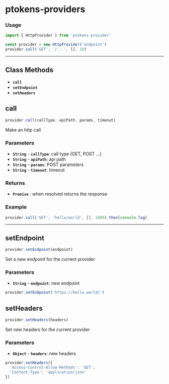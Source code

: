 # ptokens-providers

### Usage

```js
import { HttpProvider } from 'ptokens-provider'

const provider = new HttpProvider('endpoint')
provider.call('GET', '/...', [], 10)
```

***

## Class Methods

* __`call`__
* __`setEndpoint`__
* __`setHeaders`__

## call

```js
provider.call(callType, apiPath, params, timeout)
```

Make an http call

### Parameters

- __`String`__ - __`callType`__: call type (GET, POST ...)
- __`String`__ - __`apiPath`__: api path
- __`String`__ - __`params`__: POST parameters
- __`String`__ - __`timeout`__: timeout

### Returns

- __`Promise`__ : when resolved returns the response

### Example
```js
provider.call('GET', 'hello/world', [], 1000).then(console.log)
```

***

## setEndpoint


```js
provider.setEndpoint(endpoint)
```

Set a new endpoint for the current provider

### Parameters

- __`String`__ - __`endpoint`__: new endpoint

```js
provider.setEndpoint('https://hello.world/')
```


## setHeaders

```js
provider.setHeaders(headers)
```

Set new headers for the current provider

### Parameters

- __`Object`__ - __`headers`__: new headers

```js
provider.setHeaders({
  'Access-Control-Allow-Methods': 'GET',
  'Content-Type': 'application/json'
})
```

